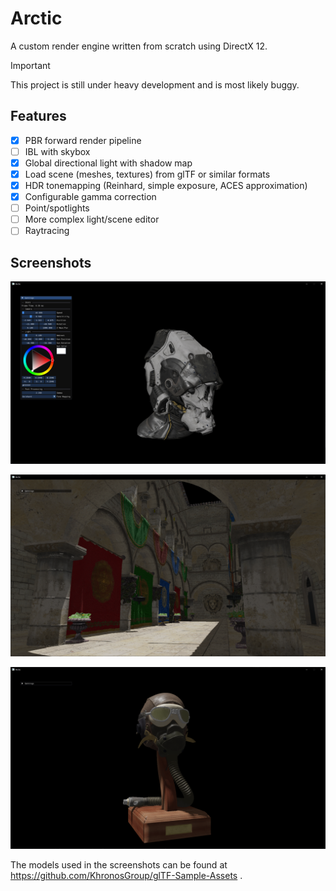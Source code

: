 # Arctic

A custom render engine written from scratch using DirectX 12.

> [!IMPORTANT]
> This project is still under heavy development and is most likely buggy.

## Features
- [x] PBR forward render pipeline
- [ ] IBL with skybox
- [x] Global directional light with shadow map
- [x] Load scene (meshes, textures) from glTF or similar formats
- [x] HDR tonemapping (Reinhard, simple exposure, ACES approximation)
- [x] Configurable gamma correction
- [ ] Point/spotlights
- [ ] More complex light/scene editor
- [ ] Raytracing

## Screenshots

![Screenshot of the engine rendering the sci-fi helmet sample glTF](./scifi-helmet.png)

![Screenshot of the engine rendering the Sponza sample glTF](./sponza.png)

![Screenshot of the engine rendering the flight helmet sample glTF](./flight-helmet.png)

The models used in the screenshots can be found at https://github.com/KhronosGroup/glTF-Sample-Assets .
